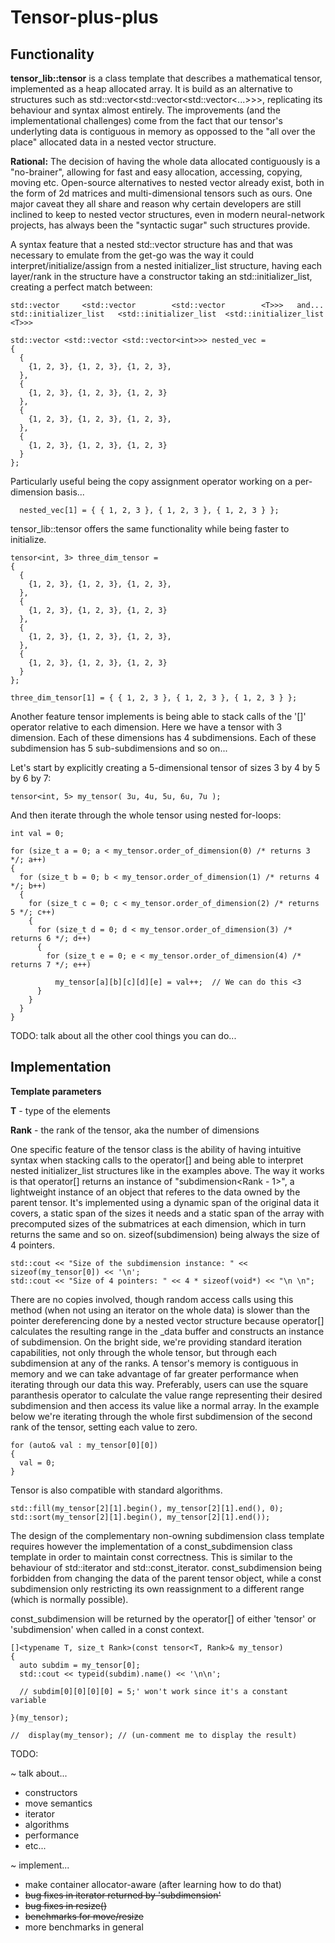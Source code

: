 # Tensor-plus-plus

## Functionality
	
**tensor_lib::tensor** is a class template that describes a mathematical tensor, implemented as a heap allocated array. It is build as an alternative to structures such as std::vector<std::vector<std::vector<...>>>, replicating its behaviour and syntax almost entirely. The improvements (and the implementational challenges) come from the fact that our tensor's underlyting data is contiguous in memory as oppossed to the "all over the place" allocated data in a nested vector structure. 

**Rational:** The decision of having the whole data allocated contiguously is a "no-brainer", allowing for fast and easy allocation, accessing, copying, moving etc. Open-source alternatives to nested vector already exist, both in the form of 2d matrices and multi-dimensional tensors such as ours. One major caveat they all share and reason why certain developers are still inclined to keep to nested vector structures, even in modern neural-network projects, has always been the "syntactic sugar" such structures provide.
	
A syntax feature that a nested std::vector structure has and that was necessary to emulate from the get-go was the way it could interpret/initialize/assign from a nested initializer_list structure, having each layer/rank in the structure have a constructor taking an std::initializer_list<T>, creating a perfect match between:
	
```
std::vector		<std::vector		<std::vector		<T>>>	and...
std::initializer_list	<std::initializer_list	<std::initializer_list	<T>>>
```
	
```
std::vector <std::vector <std::vector<int>>> nested_vec =
{
  {
    {1, 2, 3}, {1, 2, 3}, {1, 2, 3},
  },
  {
    {1, 2, 3}, {1, 2, 3}, {1, 2, 3}
  },
  {
    {1, 2, 3}, {1, 2, 3}, {1, 2, 3},
  },
  {
    {1, 2, 3}, {1, 2, 3}, {1, 2, 3}
  }
};
```


Particularly useful being the copy assignment operator working on a per-dimension basis...

```
  nested_vec[1] = { { 1, 2, 3 }, { 1, 2, 3 }, { 1, 2, 3 } };
```

tensor_lib::tensor offers the same functionality while being faster to initialize.

```
tensor<int, 3> three_dim_tensor =
{
  {
    {1, 2, 3}, {1, 2, 3}, {1, 2, 3},
  },
  {
    {1, 2, 3}, {1, 2, 3}, {1, 2, 3}
  },
  {
    {1, 2, 3}, {1, 2, 3}, {1, 2, 3},
  },
  {
    {1, 2, 3}, {1, 2, 3}, {1, 2, 3}
  }
};

three_dim_tensor[1] = { { 1, 2, 3 }, { 1, 2, 3 }, { 1, 2, 3 } };
```
  
Another feature tensor implements is being able to stack calls of the '[]' operator relative to each dimension.
Here we have a tensor with 3 dimension. Each of these dimensions has 4 subdimensions. Each of these subdimension has 5 sub-subdimensions and so on...
	
Let's start by explicitly creating a 5-dimensional tensor of sizes 3 by 4 by 5 by 6 by 7:

```
tensor<int, 5> my_tensor( 3u, 4u, 5u, 6u, 7u );
```
And then iterate through the whole tensor using nested for-loops: 
```
int val = 0;

for (size_t a = 0; a < my_tensor.order_of_dimension(0) /* returns 3 */; a++)
{
  for (size_t b = 0; b < my_tensor.order_of_dimension(1) /* returns 4 */; b++)
  {
    for (size_t c = 0; c < my_tensor.order_of_dimension(2) /* returns 5 */; c++)
    {
      for (size_t d = 0; d < my_tensor.order_of_dimension(3) /* returns 6 */; d++)
      {
        for (size_t e = 0; e < my_tensor.order_of_dimension(4) /* returns 7 */; e++)

          my_tensor[a][b][c][d][e] = val++;  // We can do this <3
      }
    }
  }
}
```
	
TODO: talk about all the other cool things you can do...
	
	
## Implementation
	
	
**Template parameters**

**T**	-	type of the elements

**Rank**	-	the rank of the tensor, aka the number of dimensions

One specific feature of the tensor class is the ability of having intuitive syntax when stacking calls to the operator[] and being able to interpret nested initializer_list structures like in the examples above.
The way it works is that operator[] returns an instance of "subdimension<Rank - 1>", a lightweight instance of an object that referes to the data owned by the parent tensor. It's implemented using a dynamic span of the original data it covers, a static span of the sizes it needs and a static span of the array with precomputed sizes of the submatrices at each dimension, which in turn returns the same and so on. sizeof(subdimension) being always the size of 4 pointers.

```
std::cout << "Size of the subdimension instance: " << sizeof(my_tensor[0]) << '\n';
std::cout << "Size of 4 pointers: " << 4 * sizeof(void*) << "\n \n";
```


There are no copies involved, though random access calls using this method (when not using an iterator on the whole data) is slower than
the pointer dereferencing done by a nested vector structure because operator[] calculates the resulting range in the _data buffer and constructs an instance of subdimension. On the bright side, we're providing standard iteration capabilities, not only through the whole tensor, but through each subdimension at any of the ranks.
A tensor's memory is contiguous in memory and we can take advantage of far greater performance when iterating through our data this way. Preferably, users can use the square paranthesis operator to calculate the value range representing their desired subdimension and then access its value like a normal array.
In the example below we're iterating through the whole first subdimension of the second rank of the tensor, setting each value to zero.

```
for (auto& val : my_tensor[0][0]) 
{
  val = 0;
}
```

	
Tensor is also compatible with standard algorithms. 
	
```
std::fill(my_tensor[2][1].begin(), my_tensor[2][1].end(), 0);
std::sort(my_tensor[2][1].begin(), my_tensor[2][1].end());
```

	
The design of the complementary non-owning subdimension class template requires however the implementation of a const_subdimension class template in order to maintain const correctness. This is similar to the behaviour of std::iterator and std::const_iterator. const_subdimension being forbidden from changing the data of the parent tensor object, while a const subdimension only restricting its own reassignment to a different range (which is normally possible).

const_subdimension will be returned by the operator[] of either 'tensor' or 'subdimension' when called in a const context.
	
```
[]<typename T, size_t Rank>(const tensor<T, Rank>& my_tensor)
{
  auto subdim = my_tensor[0];
  std::cout << typeid(subdim).name() << '\n\n';

  // subdim[0][0][0][0] = 5;' won't work since it's a constant variable

}(my_tensor);
```

	//	display(my_tensor); // (un-comment me to display the result)

TODO: 

~ talk about...
- constructors
- move semantics
- iterator
- algorithms 
- performance
- etc...

~ implement...
- make container allocator-aware (after learning how to do that) 
- ~~bug fixes in iterator returned by 'subdimension'~~
- ~~bug fixes in resize()~~
- ~~benchmarks for move/resize~~
- more benchmarks in general
